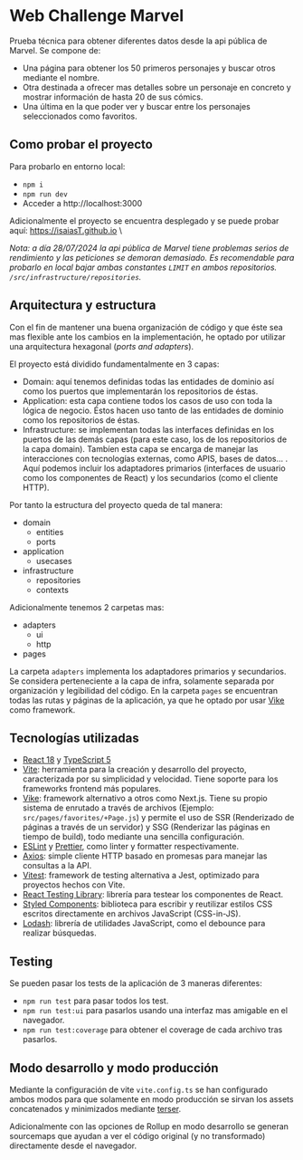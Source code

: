 # Web Challenge Marvel

Prueba técnica para obtener diferentes datos desde la api pública de Marvel. Se compone de:

-   Una página para obtener los 50 primeros personajes y buscar otros mediante el nombre.
-   Otra destinada a ofrecer mas detalles sobre un personaje en concreto y mostrar información de hasta 20 de sus cómics.
-   Una última en la que poder ver y buscar entre los personajes seleccionados como favoritos.

## Como probar el proyecto

Para probarlo en entorno local:

-   `npm i`
-   `npm run dev`
-   Acceder a http://localhost:3000

Adicionalmente el proyecto se encuentra desplegado y se puede probar aquí: https://isaiasT.github.io \

_Nota: a día 28/07/2024 la api pública de Marvel tiene problemas serios de rendimiento y las peticiones se demoran demasiado. Es recomendable para probarlo en local bajar ambas constantes `LIMIT` en ambos repositorios. `/src/infrastructure/repositories`._

## Arquitectura y estructura

Con el fin de mantener una buena organización de código y que éste sea mas flexible ante los cambios en la implementación, he optado por utilizar una arquitectura hexagonal (_ports and adapters_).

El proyecto está dividido fundamentalmente en 3 capas:

-   Domain: aquí tenemos definidas todas las entidades de dominio así como los puertos que implementarán los repositorios de éstas.
-   Application: esta capa contiene todos los casos de uso con toda la lógica de negocio. Éstos hacen uso tanto de las entidades de dominio como los repositorios de éstas.
-   Infrastructure: se implementan todas las interfaces definidas en los puertos de las demás capas (para este caso, los de los repositorios de la capa domain). Tambíen esta capa se encarga de manejar las interacciones con tecnologías externas, como APIS, bases de datos... . Aquí podemos incluir los adaptadores primarios (interfaces de usuario como los componentes de React) y los secundarios (como el cliente HTTP).

Por tanto la estructura del proyecto queda de tal manera:

-   domain
    -   entities
    -   ports
-   application
    -   usecases
-   infrastructure
    -   repositories
    -   contexts

Adicionalmente tenemos 2 carpetas mas:

-   adapters
    -   ui
    -   http
-   pages

La carpeta `adapters` implementa los adaptadores primarios y secundarios. Se considera perteneciente a la capa de infra, solamente separada por organización y legibilidad del código.
En la carpeta `pages` se encuentran todas las rutas y páginas de la aplicación, ya que he optado por usar [Vike](https://vike.dev/) como framework.

## Tecnologías utilizadas

-   [React 18](https://es.react.dev/) y [TypeScript 5](https://www.typescriptlang.org/)
-   [Vite](https://vitejs.dev/): herramienta para la creación y desarrollo del proyecto, caracterizada por su simplicidad y velocidad. Tiene soporte para los frameworks frontend más populares.
-   [Vike](https://vike.dev/): framework alternativo a otros como Next.js. Tiene su propio sistema de enrutado a través de archivos (Ejemplo: `src/pages/favorites/+Page.js`) y permite el uso de SSR (Renderizado de páginas a través de un servidor) y SSG (Renderizar las páginas en tiempo de build), todo mediante una sencilla configuración.
-   [ESLint](https://eslint.org/) y [Prettier](https://prettier.io/), como linter y formatter respectivamente.
-   [Axios](https://axios-http.com/): simple cliente HTTP basado en promesas para manejar las consultas a la API.
-   [Vitest](https://vitest.dev/): framework de testing alternativa a Jest, optimizado para proyectos hechos con Vite.
-   [React Testing Library](https://testing-library.com/docs/react-testing-library/intro/): librería para testear los componentes de React.
-   [Styled Components](https://styled-components.com/): biblioteca para escribir y reutilizar estilos CSS escritos directamente en archivos JavaScript (CSS-in-JS).
-   [Lodash](https://lodash.com/): librería de utilidades JavaScript, como el debounce para realizar búsquedas.

## Testing

Se pueden pasar los tests de la aplicación de 3 maneras diferentes:

-   `npm run test` para pasar todos los test.
-   `npm run test:ui` para pasarlos usando una interfaz mas amigable en el navegador.
-   `npm run test:coverage` para obtener el coverage de cada archivo tras pasarlos.

## Modo desarrollo y modo producción

Mediante la configuración de vite `vite.config.ts` se han configurado ambos modos para que solamente en modo producción se sirvan los assets concatenados y minimizados mediante [terser](https://terser.org/).

Adicionalmente con las opciones de Rollup en modo desarrollo se generan sourcemaps que ayudan a ver el código original (y no transformado) directamente desde el navegador.

